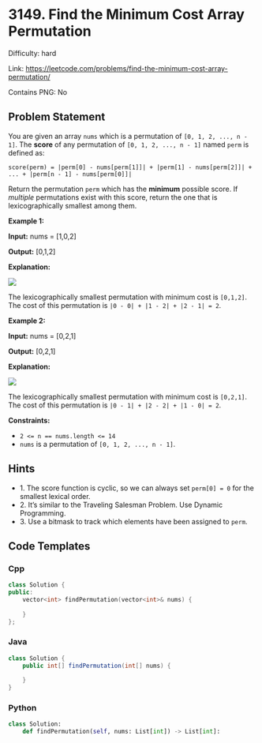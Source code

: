 # 3149. Find the Minimum Cost Array Permutation

Difficulty: hard

Link: https://leetcode.com/problems/find-the-minimum-cost-array-permutation/

Contains PNG: No

## Problem Statement

You are given an array `nums` which is a permutation of `[0, 1, 2, ..., n - 1]`. The **score** of any permutation of `[0, 1, 2, ..., n - 1]` named `perm` is defined as:

`score(perm) = |perm[0] - nums[perm[1]]| + |perm[1] - nums[perm[2]]| + ... + |perm[n - 1] - nums[perm[0]]|`

Return the permutation `perm` which has the **minimum** possible score. If *multiple* permutations exist with this score, return the one that is lexicographically smallest among them.

**Example 1:**

**Input:** nums \= \[1,0,2]

**Output:** \[0,1,2]

**Explanation:**

**![](https://assets.leetcode.com/uploads/2024/04/04/example0gif.gif)**

The lexicographically smallest permutation with minimum cost is `[0,1,2]`. The cost of this permutation is `|0 - 0| + |1 - 2| + |2 - 1| = 2`.

**Example 2:**

**Input:** nums \= \[0,2,1]

**Output:** \[0,2,1]

**Explanation:**

**![](https://assets.leetcode.com/uploads/2024/04/04/example1gif.gif)**

The lexicographically smallest permutation with minimum cost is `[0,2,1]`. The cost of this permutation is `|0 - 1| + |2 - 2| + |1 - 0| = 2`.

**Constraints:**

* `2 <= n == nums.length <= 14`
* `nums` is a permutation of `[0, 1, 2, ..., n - 1]`.

## Hints

- 1\. The score function is cyclic, so we can always set `perm[0] = 0` for the smallest lexical order.
- 2\. It’s similar to the Traveling Salesman Problem. Use Dynamic Programming.
- 3\. Use a bitmask to track which elements have been assigned to `perm`.

## Code Templates

### Cpp
```cpp
class Solution {
public:
    vector<int> findPermutation(vector<int>& nums) {
        
    }
};
```

### Java
```java
class Solution {
    public int[] findPermutation(int[] nums) {
        
    }
}
```

### Python
```python
class Solution:
    def findPermutation(self, nums: List[int]) -> List[int]:
        
```

